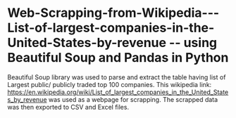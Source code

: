 # Web-Scrapping-from-Wikipedia---List-of-largest-companies-in-the-United-States-by-revenue -- using Beautiful Soup and Pandas in Python 

Beautiful Soup library was used to parse and extract the table having list of Largest public/ publicly traded top 100 companies. This wikipedia link: https://en.wikipedia.org/wiki/List_of_largest_companies_in_the_United_States_by_revenue was used as a webpage for scrapping. 
The scrapped data was then exported to CSV and Excel files. 
